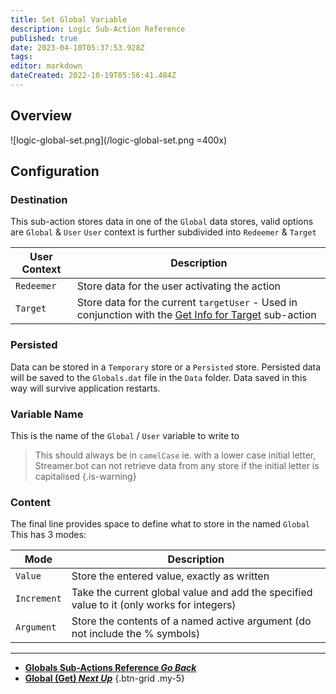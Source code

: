 ```yaml
---
title: Set Global Variable
description: Logic Sub-Action Reference
published: true
date: 2023-04-10T05:37:53.928Z
tags: 
editor: markdown
dateCreated: 2022-10-19T05:56:41.484Z
---
```


## Overview
![logic-global-set.png](/logic-global-set.png =400x)

## Configuration
### Destination

This sub-action stores data in one of the `Global` data stores, valid options are `Global` & `User`
`User` context is further subdivided into `Redeemer` & `Target`

User Context | Description
-----|-----
`Redeemer`| Store data for the user activating the action
`Target`| Store data for the current `targetUser` - Used in conjunction with the [Get Info for Target](/Sub-Actions/Twitch/Get-User-Info-for-Target) sub-action

### Persisted

Data can be stored in a `Temporary` store or a `Persisted` store. Persisted data will be saved to the `Globals.dat` file in the `Data` folder. Data saved in this way will survive application restarts. 

### Variable Name

This is the name of the `Global` / `User` variable to write to
> This should always be in `camelCase` ie. with a lower case initial letter, Streamer.bot can not retrieve data from any store if the initial letter is capitalised
{.is-warning}

### Content

The final line provides space to define what to store in the named `Global`
This has 3 modes:

Mode | Description
-----|-----
`Value`| Store the entered value, exactly as written 
`Increment`| Take the current global value and add the specified value to it (only works for integers)
`Argument` | Store the contents of a named active argument (do not include the % symbols)

---

- [<i class="mdi mdi-chevron-left"></i> **Globals Sub-Actions Reference *Go Back***](/Sub-Actions/Globals)
- [<i class="mdi mdi-earth primary--text"></i> **Global (Get) *Next Up***](/Sub-Actions/Globals/Get-Global-Variable)
{.btn-grid .my-5}